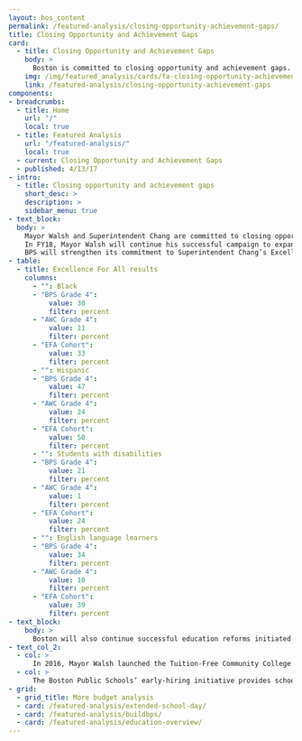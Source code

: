 ```yaml
---
layout: bos_content
permalink: /featured-analysis/closing-opportunity-achievement-gaps/
title: Closing Opportunity and Achievement Gaps
card:
  - title: Closing Opportunity and Achievement Gaps
    body: >
      Boston is committed to closing opportunity and achievement gaps. 
    img: /img/featured_analysis/cards/fa-closing-opportunity-achievement-gaps.jpg
    link: /featured-analysis/closing-opportunity-achievement-gaps
components:
- breadcrumbs:
  - title: Home
    url: "/"
    local: true
  - title: Featured Analysis
    url: "/featured-analysis/"
    local: true
  - current: Closing Opportunity and Achievement Gaps
  - published: 4/13/17
- intro:
  - title: Closing opportunity and achievement gaps
    short_desc: >
    description: >
    sidebar_menu: true
- text_block:
  body: >
    Mayor Walsh and Superintendent Chang are committed to closing opportunity and achievement gaps.  Boston has made numerous research-driven investments and reforms in an effort to eliminate the achievement gaps for students of color, English Language Learners, students with disabilities, and students in poverty.
    In FY18, Mayor Walsh will continue his successful campaign to expand BPS pre-kindergarten (K1) seats and make an investment to establish a universal pre-k infrastructure.  With an anticipated 100 additional K1 students to be served in FY18, Mayor Walsh will have added 422 K1 seats to BPS since he took office at a total investment of over $4.3 million.  Mayor Walsh has also filed early education finance legislation to close the “quality gap” in pre-kindergarten seats in Boston by investing in programs at BPS and in community based organizations. The Universal Pre-Kindergarten (UPK) taskforce estimates a 1,350 seat gap in Boston between the number of quality seats — roughly 4,000 — and the current number of 4-year olds (5,350). To dedicate $16.5 million to early education, this legislation would redirect the surplus amounts generated by two Convention Center Fund revenues that are produced exclusively in Boston. 
    BPS will strengthen its commitment to Superintendent Chang’s Excellence for All initiative that expands access to rigorous curriculum and enrichment experiences for students, equipping them with new skills such as foreign languages and robotics. By increasing the annual investment to $2 million, BPS will extend the program to 5th grade in the 13 schools already offering Excellence for All to 4th graders, reaching a total of 1,569 students.  In FY17, BPS found that Excellence for All was successful in reaching the demographics of students that are currently underrepresented in the Advanced Work Class (AWC) program.
- table: 
  - title: Excellence For All results
    columns:
      - "": Black
      - "BPS Grade 4": 
          value: 30
          filter: percent
      - "AWC Grade 4": 
          value: 11
          filter: percent
      - "EFA Cohort":
          value: 33
          filter: percent
      - "": Hispanic
      - "BPS Grade 4": 
          value: 47
          filter: percent
      - "AWC Grade 4": 
          value: 24
          filter: percent
      - "EFA Cohort":
          value: 50
          filter: percent
      - "": Students with disabilities
      - "BPS Grade 4": 
          value: 21
          filter: percent
      - "AWC Grade 4": 
          value: 1
          filter: percent
      - "EFA Cohort":
          value: 24
          filter: percent
      - "": English language learners
      - "BPS Grade 4": 
          value: 34
          filter: percent
      - "AWC Grade 4": 
          value: 10
          filter: percent
      - "EFA Cohort":
          value: 39
          filter: percent
- text_block: 
    body: >
      Boston will also continue successful education reforms initiated under Mayor Walsh’s administration: 
- text_col_2: 
  - col: >
      In 2016, Mayor Walsh launched the Tuition-Free Community College Plan, which offers free tuition to low-income BPS students at Roxbury Community College, Bunker Hill Community College, and Mass Bay Community College. The Tuition-Free Community College Plan is funded by the Mayor's Office of Workforce Development (OWD) within the the Boston Planning & Development Agency, and the Neighborhood Jobs Trust, a public charitable trust funded by linkage fees generated by large-scale commercial building projects in the city.
  - col: >
      The Boston Public Schools’ early-hiring initiative provides school leaders with flexibility to put an effective teacher in every classroom. The initiative has also allowed BPS to hire candidates of color at disproportionately higher rates--during the 2016 hiring season, Black and Latino educators were hired by schools at 2.2 and 1.9 times the rate of white educators respectively.
- grid: 
  - grid_title: More budget analysis
  - card: /featured-analysis/extended-school-day/
  - card: /featured-analysis/buildbps/
  - card: /featured-analysis/education-overview/
---
```

